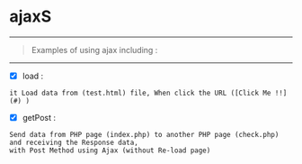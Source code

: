 # ajaxS
---
> Examples of using ajax including : 
---

 - [x] load : 
 ```
 it Load data from (test.html) file, When click the URL ([Click Me !!] (#) )
```

- [x] getPost :

``` 
Send data from PHP page (index.php) to another PHP page (check.php) and receiving the Response data, 
with Post Method using Ajax (without Re-load page)
 ```